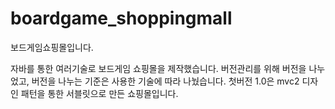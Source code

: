 # boardgame_shoppingmall
 보드게임쇼핑몰입니다.

자바를 통한 여러기술로 보드게임 쇼핑몰을 제작했습니다.
버전관리를 위해 버전을 나누었고, 버전을 나누는 기준은 사용한 기술에 따라 나눴습니다.
첫버전 1.0은 mvc2 디자인 패턴을 통한 서블릿으로 만든 쇼핑몰입니다. 
